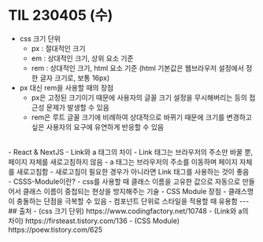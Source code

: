 # TIL 230405 (수)

- css 크기 단위
    - px : 절대적인 크기
    - em : 상대적인 크기, 상위 요소 기준
    - rem : 상대적인 크기, html 요소 기준 (html 기본값은 웹브라우저 설정에서 정한 글자 크기로, 보통 16px) 
- px 대신 rem을 사용할 때의 장점
    - px은 고정된 크기이기 때문에 사용자의 글꼴 크기 설정을 무시해버리는 등의 접근성 문제가 발생할 수 있음
    - rem은 루트 글꼴 크기에 비례하여 상대적으로 바뀌기 때문에 크기를 변경하고 싶은 사용자의 요구에 유연하게 반응할 수 있음     
<br/>
- React & NextJS - Link와 a 태그의 차이
    - Link 태그는 브라우저의 주소만 바꿀 뿐, 페이지 자체를 새로고침하지 않음
    - a 태그는 브라우저의 주소를 이동하며 페이지 자체를 새로고침함
    - 새로고침이 필요한 경우가 아니라면 Link 태그를 사용하는 것이 좋음
<br/>
- CSSS-Module이란?
    - css를 사용할 때 클래스 이름을 고유한 값으로 자동으로 만들어서 클래스 이름이 중첩되는 현상을 방지해주는 기술
    - CSS Module 장점
        - 클래스명이 충돌하는 단점을 극복할 수 있음
        - 컴포넌트 단위로 스타일을 적용할 때 유용함
---
## 출처
- (css 크기 단위) https://www.codingfactory.net/10748
- (Link와 a의 차이) https://firsteast.tistory.com/136
- (CSS Module) https://poew.tistory.com/625